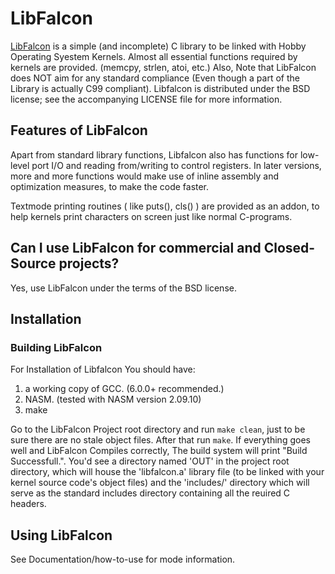 # LibFalcon

[LibFalcon](https://github.com/hatlesshacker/LibFalcon/) is a simple (and incomplete) C library to be linked with Hobby Operating Syestem Kernels. Almost all essential functions required by kernels are provided. (memcpy, strlen, atoi, etc.) Also, Note that LibFalcon does NOT aim for any standard compliance (Even though a part of the Library is actually C99 compliant). Libfalcon is distributed under the BSD license; see the accompanying LICENSE file for more information.

## Features of LibFalcon

Apart from standard library functions, Libfalcon also has functions for low-level port I/O and reading from/writing to control registers. In later versions, more and more functions would make use of inline assembly and optimization measures, to make the code faster.

Textmode printing routines ( like puts(), cls() ) are provided as an addon, to help kernels print characters on screen just like normal C-programs.

## Can I use LibFalcon for commercial and Closed-Source projects?

Yes, use LibFalcon under the terms of the BSD license.

## Installation

### Building LibFalcon

For Installation of Libfalcon You should have:
1. a working copy of GCC. (6.0.0+ recommended.)
2. NASM. (tested with NASM version 2.09.10)
3. make

Go to the LibFalcon Project root directory and run `make clean`, just to be sure there are no stale object files. After that run `make`. If everything goes well and LibFalcon Compiles correctly, The build system will print "Build Successfull.". You'd see a directory named 'OUT' in the project root directory, which will house the 'libfalcon.a' library file (to be linked with your kernel source code's object files) and the 'includes/' directory which will serve as the standard includes directory containing all the reuired C headers.

## Using LibFalcon

See Documentation/how-to-use for mode information.
